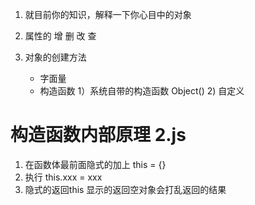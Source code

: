 1. 就目前你的知识，解释一下你心目中的对象

2. 属性的 增 删 改 查

3. 对象的创建方法
    - 字面量
    - 构造函数
        1）系统自带的构造函数  Object()
        2) 自定义


# 构造函数内部原理  2.js
1. 在函数体最前面隐式的加上 this = {}
2. 执行 this.xxx = xxx
3. 隐式的返回this
显示的返回空对象会打乱返回的结果